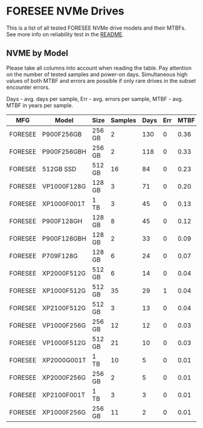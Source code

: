 FORESEE NVMe Drives
===================

This is a list of all tested FORESEE NVMe drive models and their MTBFs. See more
info on reliability test in the [README](https://github.com/linuxhw/SMART).

NVME by Model
------------

Please take all columns into account when reading the table. Pay attention on the
number of tested samples and power-on days. Simultaneous high values of both MTBF
and errors are possible if only rare drives in the subset encounter errors.

Days - avg. days per sample,
Err  - avg. errors per sample,
MTBF - avg. MTBF in years per sample.

| MFG       | Model              | Size   | Samples | Days  | Err   | MTBF |
|-----------|--------------------|--------|---------|-------|-------|------|
| FORESEE   | P900F256GB         | 256 GB | 2       | 130   | 0     | 0.36   |
| FORESEE   | P900F256GBH        | 256 GB | 2       | 118   | 0     | 0.33   |
| FORESEE   | 512GB SSD          | 512 GB | 16      | 84    | 0     | 0.23   |
| FORESEE   | VP1000F128G        | 128 GB | 3       | 71    | 0     | 0.20   |
| FORESEE   | XP1000F001T        | 1 TB   | 3       | 45    | 0     | 0.13   |
| FORESEE   | P900F128GH         | 128 GB | 8       | 45    | 0     | 0.12   |
| FORESEE   | P900F128GBH        | 128 GB | 2       | 33    | 0     | 0.09   |
| FORESEE   | P709F128G          | 128 GB | 6       | 24    | 0     | 0.07   |
| FORESEE   | XP2000F512G        | 512 GB | 6       | 14    | 0     | 0.04   |
| FORESEE   | XP1000F512G        | 512 GB | 35      | 29    | 1     | 0.04   |
| FORESEE   | XP2100F512G        | 512 GB | 3       | 13    | 0     | 0.04   |
| FORESEE   | VP1000F256G        | 256 GB | 12      | 12    | 0     | 0.03   |
| FORESEE   | VP1000F512G        | 512 GB | 21      | 10    | 0     | 0.03   |
| FORESEE   | XP2000G001T        | 1 TB   | 10      | 5     | 0     | 0.01   |
| FORESEE   | XP2000F256G        | 256 GB | 2       | 5     | 0     | 0.01   |
| FORESEE   | XP2100F001T        | 1 TB   | 3       | 3     | 0     | 0.01   |
| FORESEE   | XP1000F256G        | 256 GB | 11      | 2     | 0     | 0.01   |
